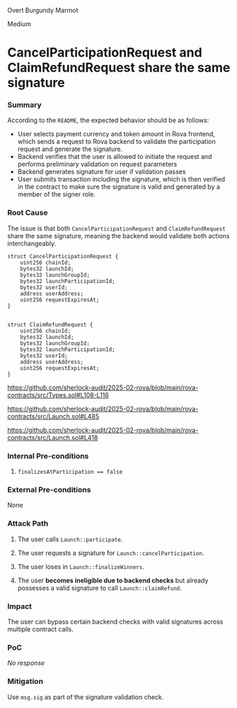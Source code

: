 Overt Burgundy Marmot

Medium

# CancelParticipationRequest and ClaimRefundRequest share the same signature

### Summary

According to the `README`, the expected behavior should be as follows:

- User selects payment currency and token amount in Rova frontend, which sends a request to Rova backend to validate the participation request and generate the signature.
- Backend verifies that the user is allowed to initiate the request and performs preliminary validation on request parameters
- Backend generates signature for user if validation passes
- User submits transaction including the signature, which is then verified in the contract to make sure the signature is valid and generated by a member of the signer role.

### Root Cause

The issue is that both `CancelParticipationRequest` and `ClaimRefundRequest` share the same signature, meaning the backend would validate both actions interchangeably.

```solidity
struct CancelParticipationRequest {
    uint256 chainId;
    bytes32 launchId;
    bytes32 launchGroupId;
    bytes32 launchParticipationId;
    bytes32 userId;
    address userAddress;
    uint256 requestExpiresAt;
}


struct ClaimRefundRequest {
    uint256 chainId;
    bytes32 launchId;
    bytes32 launchGroupId;
    bytes32 launchParticipationId;
    bytes32 userId;
    address userAddress;
    uint256 requestExpiresAt;
}
```

https://github.com/sherlock-audit/2025-02-rova/blob/main/rova-contracts/src/Types.sol#L108-L116

https://github.com/sherlock-audit/2025-02-rova/blob/main/rova-contracts/src/Launch.sol#L485

https://github.com/sherlock-audit/2025-02-rova/blob/main/rova-contracts/src/Launch.sol#L418

### Internal Pre-conditions

1. `finalizesAtParticipation == false`

### External Pre-conditions

None

### Attack Path

1. The user calls `Launch::participate`.

2. The user requests a signature for `Launch::cancelParticipation`.

3. The user loses in `Launch::finalizeWinners`.

4. The user **becomes ineligible due to backend checks** but already possesses a valid signature to call `Launch::claimRefund`.

### Impact

The user can bypass certain backend checks with valid signatures across multiple contract calls.

### PoC

_No response_

### Mitigation

Use `msg.sig` as part of the signature validation check.